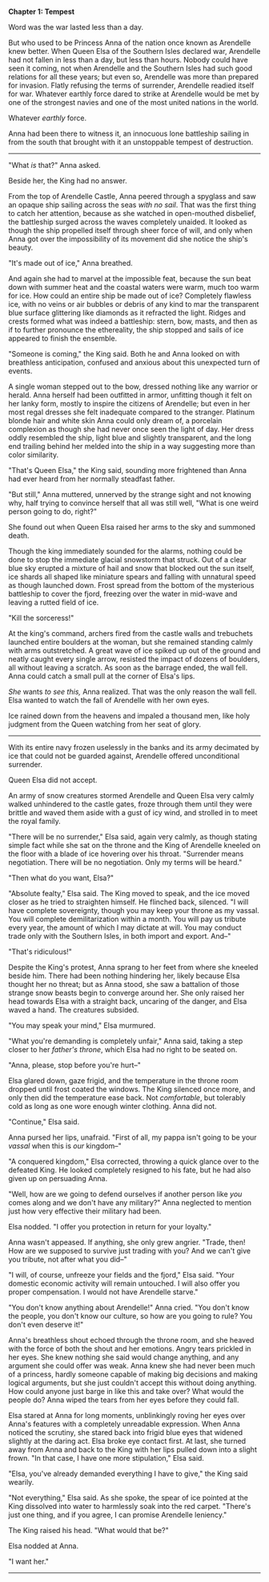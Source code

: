 **Chapter 1: Tempest**

Word was the war lasted less than a day.

But who used to be Princess Anna of the nation once known as Arendelle knew better. When Queen Elsa of the Southern Isles declared war, Arendelle had not fallen in less than a day, but less than hours. Nobody could have seen it coming, not when Arendelle and the Southern Isles had such good relations for all these years; but even so, Arendelle was more than prepared for invasion. Flatly refusing the terms of surrender, Arendelle readied itself for war. Whatever earthly force dared to strike at Arendelle would be met by one of the strongest navies and one of the most united nations in the world.

Whatever _earthly_ force.

Anna had been there to witness it, an innocuous lone battleship sailing in from the south that brought with it an unstoppable tempest of destruction.

* * *

"What _is_ that?" Anna asked.

Beside her, the King had no answer.

From the top of Arendelle Castle, Anna peered through a spyglass and saw an opaque ship sailing across the seas _with no sail_. That was the first thing to catch her attention, because as she watched in open-mouthed disbelief, the battleship surged across the waves completely unaided. It looked as though the ship propelled itself through sheer force of will, and only when Anna got over the impossibility of its movement did she notice the ship's beauty.

"It's made out of ice," Anna breathed.

And again she had to marvel at the impossible feat, because the sun beat down with summer heat and the coastal waters were warm, much too warm for ice. How could an entire ship be made out of ice? Completely flawless ice, with no veins or air bubbles or debris of any kind to mar the transparent blue surface glittering like diamonds as it refracted the light. Ridges and crests formed what was indeed a battleship: stern, bow, masts, and then as if to further pronounce the ethereality, the ship stopped and sails of ice appeared to finish the ensemble.

"Someone is coming," the King said. Both he and Anna looked on with breathless anticipation, confused and anxious about this unexpected turn of events.

A single woman stepped out to the bow, dressed nothing like any warrior or herald. Anna herself had been outfitted in armor, unfitting though it felt on her lanky form, mostly to inspire the citizens of Arendelle; but even in her most regal dresses she felt inadequate compared to the stranger. Platinum blonde hair and white skin Anna could only dream of, a porcelain complexion as though she had never once seen the light of day. Her dress oddly resembled the ship, light blue and slightly transparent, and the long end trailing behind her melded into the ship in a way suggesting more than color similarity.

"That's Queen Elsa," the King said, sounding more frightened than Anna had ever heard from her normally steadfast father.

"But still," Anna muttered, unnerved by the strange sight and not knowing why, half trying to convince herself that all was still well, "What is one weird person going to do, right?"

She found out when Queen Elsa raised her arms to the sky and summoned death.

Though the king immediately sounded for the alarms, nothing could be done to stop the immediate glacial snowstorm that struck. Out of a clear blue sky erupted a mixture of hail and snow that blocked out the sun itself, ice shards all shaped like miniature spears and falling with unnatural speed as though launched down. Frost spread from the bottom of the mysterious battleship to cover the fjord, freezing over the water in mid-wave and leaving a rutted field of ice.

"Kill the sorceress!"

At the king's command, archers fired from the castle walls and trebuchets launched entire boulders at the woman, but she remained standing calmly with arms outstretched. A great wave of ice spiked up out of the ground and neatly caught every single arrow, resisted the impact of dozens of boulders, all without leaving a scratch. As soon as the barrage ended, the wall fell. Anna could catch a small pull at the corner of Elsa's lips.

_She_ wants _to see this,_ Anna realized. That was the only reason the wall fell. Elsa wanted to watch the fall of Arendelle with her own eyes.

Ice rained down from the heavens and impaled a thousand men, like holy judgment from the Queen watching from her seat of glory.

* * *

With its entire navy frozen uselessly in the banks and its army decimated by ice that could not be guarded against, Arendelle offered unconditional surrender.

Queen Elsa did not accept.

An army of snow creatures stormed Arendelle and Queen Elsa very calmly walked unhindered to the castle gates, froze through them until they were brittle and waved them aside with a gust of icy wind, and strolled in to meet the royal family.

"There will be no surrender," Elsa said, again very calmly, as though stating simple fact while she sat on the throne and the King of Arendelle kneeled on the floor with a blade of ice hovering over his throat. "Surrender means negotiation. There will be no negotiation. Only my terms will be heard."

"Then what do you want, Elsa?"

"Absolute fealty," Elsa said. The King moved to speak, and the ice moved closer as he tried to straighten himself. He flinched back, silenced. "I will have complete sovereignty, though you may keep your throne as my vassal. You will complete demilitarization within a month. You will pay us tribute every year, the amount of which I may dictate at will. You may conduct trade only with the Southern Isles, in both import and export. And–"

"That's ridiculous!"

Despite the King's protest, Anna sprang to her feet from where she kneeled beside him. There had been nothing hindering her, likely because Elsa thought her no threat; but as Anna stood, she saw a battalion of those strange snow beasts begin to converge around her. She only raised her head towards Elsa with a straight back, uncaring of the danger, and Elsa waved a hand. The creatures subsided.

"You may speak your mind," Elsa murmured.

"What you're demanding is completely unfair," Anna said, taking a step closer to her _father's throne_, which Elsa had no right to be seated on.

"Anna, please, stop before you're hurt–"

Elsa glared down, gaze frigid, and the temperature in the throne room dropped until frost coated the windows. The King silenced once more, and only then did the temperature ease back. Not _comfortable_, but tolerably cold as long as one wore enough winter clothing. Anna did not.

"Continue," Elsa said.

Anna pursed her lips, unafraid. "First of all, my pappa isn't going to be your _vassal_ when this is _our_ kingdom–"

"A conquered kingdom," Elsa corrected, throwing a quick glance over to the defeated King. He looked completely resigned to his fate, but he had also given up on persuading Anna.

"Well, how are we going to defend ourselves if another person like _you_ comes along and we don't have any military?" Anna neglected to mention just how very effective their military had been.

Elsa nodded. "I offer you protection in return for your loyalty."

Anna wasn't appeased. If anything, she only grew angrier. "Trade, then! How are we supposed to survive just trading with you? And we can't give you tribute, not after what you did–"

"I will, of course, unfreeze your fields and the fjord," Elsa said. "Your domestic economic activity will remain untouched. I will also offer you proper compensation. I would not have Arendelle starve."

"You don't know anything about Arendelle!" Anna cried. "You don't know the people, you don't know our culture, so how are you going to rule? You don't even deserve it!"

Anna's breathless shout echoed through the throne room, and she heaved with the force of both the shout and her emotions. Angry tears prickled in her eyes. She knew nothing she said would change anything, and any argument she could offer was weak. Anna knew she had never been much of a princess, hardly someone capable of making big decisions and making logical arguments, but she just couldn't accept this without doing anything. How could anyone just barge in like this and take over? What would the people do? Anna wiped the tears from her eyes before they could fall.

Elsa stared at Anna for long moments, unblinkingly roving her eyes over Anna's features with a completely unreadable expression. When Anna noticed the scrutiny, she stared back into frigid blue eyes that widened slightly at the daring act. Elsa broke eye contact first. At last, she turned away from Anna and back to the King with her lips pulled down into a slight frown. "In that case, I have one more stipulation," Elsa said.

"Elsa, you've already demanded everything I have to give," the King said wearily.

"Not everything," Elsa said. As she spoke, the spear of ice pointed at the King dissolved into water to harmlessly soak into the red carpet. "There's just one thing, and if you agree, I can promise Arendelle leniency."

The King raised his head. "What would that be?"

Elsa nodded at Anna.

"I want her."

* * *

